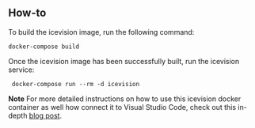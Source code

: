 ## How-to

To build the icevision image, run the following command:
```
docker-compose build
```

Once the icevision image has been successfully built, run the icevision service:
```
 docker-compose run --rm -d icevision
```

**Note**
For more detailed instructions on how to use this icevision docker container as well how connect it to Visual Studio Code, check out this in-depth [blog post](https://francescopochetti.com/developing-inside-a-docker-container-in-visual-studio-code/).